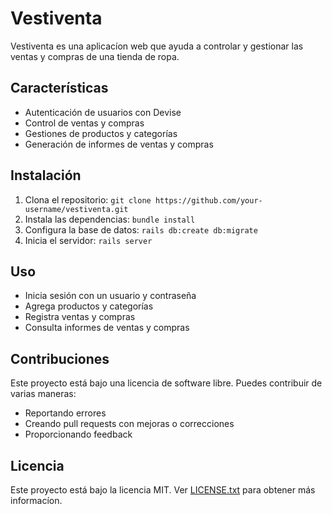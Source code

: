 # Vestiventa

Vestiventa es una aplicacíon web que ayuda a controlar y gestionar las ventas y compras de una tienda de ropa.

## Características

* Autenticación de usuarios con Devise
* Control de ventas y compras
* Gestiones de productos y categorías
* Generación de informes de ventas y compras

## Instalación

1. Clona el repositorio: `git clone https://github.com/your-username/vestiventa.git`
2. Instala las dependencias: `bundle install`
3. Configura la base de datos: `rails db:create db:migrate`
4. Inicia el servidor: `rails server`

## Uso

* Inicia sesión con un usuario y contraseña
* Agrega productos y categorías
* Registra ventas y compras
* Consulta informes de ventas y compras

## Contribuciones

Este proyecto está bajo una licencia de software libre. Puedes contribuir de varias maneras:

* Reportando errores
* Creando pull requests con mejoras o correcciones
* Proporcionando feedback

## Licencia

Este proyecto está bajo la licencia MIT. Ver [LICENSE.txt](LICENSE.txt) para obtener más informacíon.
